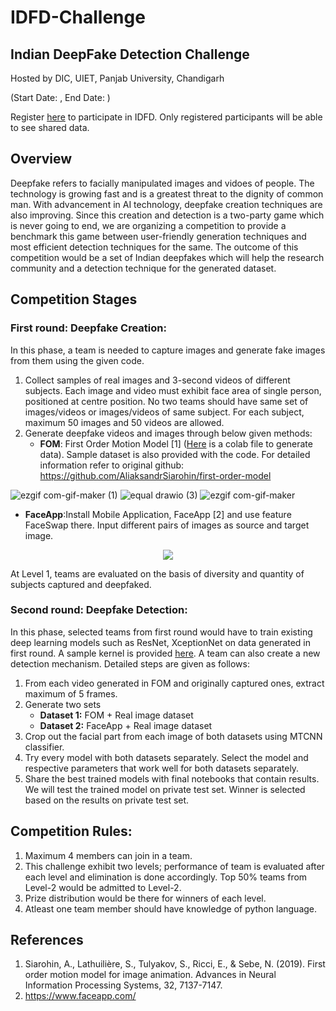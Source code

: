 # IDFD-Challenge
## Indian DeepFake Detection Challenge 
Hosted by DIC, UIET, Panjab University, Chandigarh

(Start Date:           , End Date:      )

Register [here](https://docs.google.com/forms/d/e/1FAIpQLSehAgpQJntM2EkUVoOtHEjkH6yKVr389HrKJWToTIYNH5lrBw/viewform?usp=sf_link) to participate in IDFD. Only registered participants will be able to see shared data.


## Overview
Deepfake refers to facially manipulated images and vidoes of people. The technology is growing fast and is a greatest threat to the dignity of common man. With advancement in AI technology, deepfake creation techniques are also improving. Since this creation and detection is a two-party game which is never going to end, we are organizing a competition to provide a benchmark this game between user-friendly generation techniques and most efficient detection techniques for the same. The outcome of this competition would be a set of Indian deepfakes which will help the research community and a detection technique for the generated dataset.

## Competition Stages

### First round: Deepfake Creation:
In this phase, a team is needed to capture images and generate fake images from them using the given code. 
1. Collect samples of real images and 3-second videos of different subjects. Each image and video must exhibit face area of single person, positioned at centre position. No two teams should have same set of images/videos or images/videos of same subject. For each subject, maximum 50 images and 50 videos are allowed. 
2. Generate deepfake videos and images through below given methods: 
   - **FOM**: First Order Motion Model [1] ([Here](https://colab.research.google.com/drive/1cniN2Tm9yqmZE6XfDtMzLVSouY1e7S7e?usp=sharing) is a colab file to generate data). Sample dataset is also provided with the code. For detailed information refer to original github: https://github.com/AliaksandrSiarohin/first-order-model

![ezgif com-gif-maker (1)](https://user-images.githubusercontent.com/54838730/147690041-869fd427-2826-4c6b-9d45-1717c6fde1db.gif) ![equal drawio (3)](https://user-images.githubusercontent.com/54838730/147691508-3937a775-e4c9-4b41-b691-09ba404b3282.png) ![ezgif com-gif-maker](https://user-images.githubusercontent.com/54838730/147690060-ca5c4822-d2af-4e11-a844-b0ce933360d9.gif)
   - **FaceApp**:Install Mobile Application, FaceApp [2] and use feature FaceSwap there. Input different pairs of images as source and target image.

<p align="center">
  <img src="https://user-images.githubusercontent.com/54838730/147633573-414c347f-aca4-4335-97a9-c66e75226795.png" />
</p>

At Level 1, teams are evaluated on the basis of diversity and quantity of subjects captured and deepfaked.

### Second round: Deepfake Detection:
In this phase, selected teams from first round would have to train existing deep learning models such as ResNet, XceptionNet on data generated in first round. A sample kernel is provided [here](https://colab.research.google.com/drive/1gvWIA3YrpmQlOmCSDabMVcScM_nMAQWz?usp=sharing). A team can also create a new detection mechanism. Detailed steps are given as follows:
1. From each video generated in FOM and originally captured ones, extract maximum of 5 frames.
2. Generate two sets 
   - **Dataset 1:** FOM + Real image dataset
   - **Dataset 2:** FaceApp + Real image dataset 
3. Crop out the facial part from each image of both datasets using MTCNN classifier.
4. Try every model with both datasets separately. Select the model and respective parameters that work well for both datasets separately.  
5. Share the best trained models with final notebooks that contain results. We will test the trained model on private test set. Winner is selected based on the results on private test set.

## Competition Rules:
1. Maximum 4 members can join in a team. 
2. This challenge exhibit two levels; performance of team is evaluated after each level and elimination is done accordingly. Top 50% teams from Level-2 would be admitted to Level-2. 
3. Prize distribution would be there for winners of each level.
4. Atleast one team member should have knowledge of python language.


## References
1. Siarohin, A., Lathuilière, S., Tulyakov, S., Ricci, E., & Sebe, N. (2019). First order motion model for image animation. Advances in Neural Information Processing Systems, 32, 7137-7147.
2. https://www.faceapp.com/
